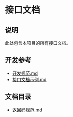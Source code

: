 # 接口文档

## 说明

此处包含本项目的所有接口文档。

## 开发参考

- [开发规范.md](../../../开发规范.md) 
- [接口文档示例.md](接口文档示例.md) 

## 文档目录

- [返回码规范.md](返回码规范.md) 